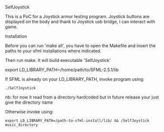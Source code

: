 SelfJoystick

This is a PoC for a Joystick armor testing program.
Joystick buttons are displayed on the body and thank to Joystick usb bridge, I can interact with game.

Installation

Before you can run 'make all', you have to open the Makefile and insert the paths to your sfml installations where indicated.

Then run make. It will build executable 'SelfJoystick'

export LD_LIBRARY_PATH=/home/path/to/SFML-2.5.1/lib


If SFML is already on your LD_LIBRARY_PATH, invoke program using:

	./SelfJoystick
	
nb: for now it read from a directory hardcoded but in future release your just give the directory name

Otherwise invoke using:

	export LD_LIBRARY_PATH=/path-to-sfml-install/lib/ && /SelfJoystick music_directory

